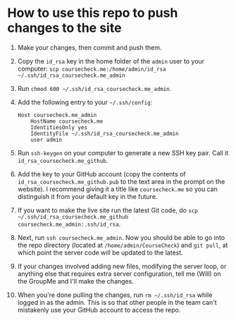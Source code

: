 # How to use this repo to push changes to the site

1. Make your changes, then commit and push them.

2. Copy the `id_rsa` key in the home folder of the `admin` user to your computer: `scp coursecheck.me:/home/admin/id_rsa ~/.ssh/id_rsa_coursecheck.me_admin`

3. Run `chmod 600 ~/.ssh/id_rsa_coursecheck.me_admin`.

4. Add the following entry to your `~/.ssh/config`:

	```
	Host coursecheck.me_admin
		HostName coursecheck.me
		IdentitiesOnly yes
		IdentityFile ~/.ssh/id_rsa_coursecheck.me_admin
		user admin
	```

5. Run `ssh-keygen` on your computer to generate a new SSH key pair. Call it `id_rsa_coursecheck.me_github`.

6. Add the key to your GitHub account (copy the contents of `id_rsa_coursecheck.me_github.pub` to the text area in the prompt on the website). I recommend giving it a title like `coursecheck.me` so you can distinguish it from your default key in the future.

7. If you want to make the live site run the latest Git code, do `scp ~/.ssh/id_rsa_coursecheck.me_github coursecheck.me_admin:.ssh/id_rsa`.

8. Next, run `ssh coursecheck.me_admin`. Now you should be able to go into the repo directory (located at `/home/admin/CourseCheck`) and `git pull`, at which point the server code will be updated to the latest.

9. If your changes involved adding new files, modifying the server loop, or anything else that requires extra server configuration, tell me (Will) on the GroupMe and I'll make the changes.

10. When you're done pulling the changes, run `rm ~/.ssh/id_rsa` while logged in as the admin. This is so that other people in the team can't mistakenly use your GitHub account to access the repo.
